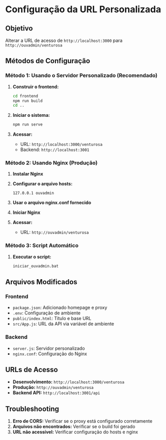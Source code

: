 # Configuração da URL Personalizada

## Objetivo
Alterar a URL de acesso de `http://localhost:3000` para `http://ouvadmin/venturosa`

## Métodos de Configuração

### Método 1: Usando o Servidor Personalizado (Recomendado)

1. **Construir o frontend:**
   ```bash
   cd frontend
   npm run build
   cd ..
   ```

2. **Iniciar o sistema:**
   ```bash
   npm run serve
   ```

3. **Acessar:**
   - URL: `http://localhost:3000/venturosa`
   - Backend: `http://localhost:3001`

### Método 2: Usando Nginx (Produção)

1. **Instalar Nginx**

2. **Configurar o arquivo hosts:**
   ```
   127.0.0.1 ouvadmin
   ```

3. **Usar o arquivo nginx.conf fornecido**

4. **Iniciar Nginx**

5. **Acessar:**
   - URL: `http://ouvadmin/venturosa`

### Método 3: Script Automático

1. **Executar o script:**
   ```bash
   iniciar_ouvadmin.bat
   ```

## Arquivos Modificados

### Frontend
- `package.json`: Adicionado homepage e proxy
- `.env`: Configuração de ambiente
- `public/index.html`: Título e base URL
- `src/App.js`: URL da API via variável de ambiente

### Backend
- `server.js`: Servidor personalizado
- `nginx.conf`: Configuração do Nginx

## URLs de Acesso

- **Desenvolvimento:** `http://localhost:3000/venturosa`
- **Produção:** `http://ouvadmin/venturosa`
- **Backend API:** `http://localhost:3001/api`

## Troubleshooting

1. **Erro de CORS:** Verificar se o proxy está configurado corretamente
2. **Arquivos não encontrados:** Verificar se o build foi gerado
3. **URL não acessível:** Verificar configuração do hosts e nginx 